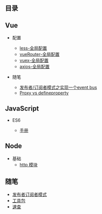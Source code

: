 ## **目录**

## Vue

* 配置

  * [less-全局配置](Vue/配置/less-全局配置.md)
  * [vueRouter-全局配置](/Vue/配置/vue-router全局配置.md)
  * [vuex-全局配置](/Vue/配置/vuex-全局配置.md)
  * [axios-全局配置](/Vue/配置/axios-全局配置.md "axios-全局配置")

* 随笔

  * [发布者/订阅者模式之实现一个event bus](/Vue/实现一个event-bus.md)
  * [Proxy vs defineproperty](Vue/Proxy-defineproperty.md)

## JavaScript

* ES6

  * [手册](/JavaScript/ES6/手册.md)

## Node

* 基础
  * [http 模块](/node/basics/http.md)

## 随笔

* [发布者订阅者模式](/随笔/发布者订阅者模式.md)
* [工具包](/JavaScript/随笔/util.md)
* [速查](/JavaScript/随笔/速查.md)

## 




